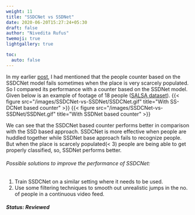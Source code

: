 ```yaml
---
weight: 11
title: "SSDCNet vs SSDNet"
date: 2020-06-20T15:27:24+05:30
draft: false
author: "Nivedita Rufus"
twemoji: true
lightgallery: true

toc:
  auto: false
---
```


In my earlier [post](https://niveditarufus.github.io/posts/crowdcountingfromsingleview/), I had mentioned that the people counter based on the SSDCNet model fails sometimes when the place is very scarcely populated. So I compared its performance with a counter based on the SSDNet model. 
Given below is an example of footage of 18 people ([SALSA dataset](https://tev.fbk.eu/salsa)).
{{< figure src="/images/SSDCNet-vs-SSDNet/SSDCNet.gif" title="With SS-DCNet based counter" >}} 
{{< figure src="/images/SSDCNet-vs-SSDNet/SSDNet.gif" title="With SSDNet based counter" >}} 

We can see that the SSDCNet based counter performs better in comparison with the SSD based approach. SSDCNet is more effective when people are huddled together while SSDNet base approach fails to recognize people. But when the place is scarcely populated(< 3) people are being able to get properly classified, so, SSDNet performs better.

###### Possible solutions to improve the performance of SSDCNet:
1. Train SSDCNet on a similar setting where it needs to be used.
2. Use some filtering techniques to smooth out unrealistic jumps in the no. of people in a continuous video feed.  


##### Status: Reviewed